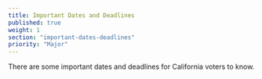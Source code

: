 ```yaml
---
title: Important Dates and Deadlines
published: true
weight: 1
section: "important-dates-deadlines"
priority: "Major"
---
```

There are some important dates and deadlines for California voters to know.